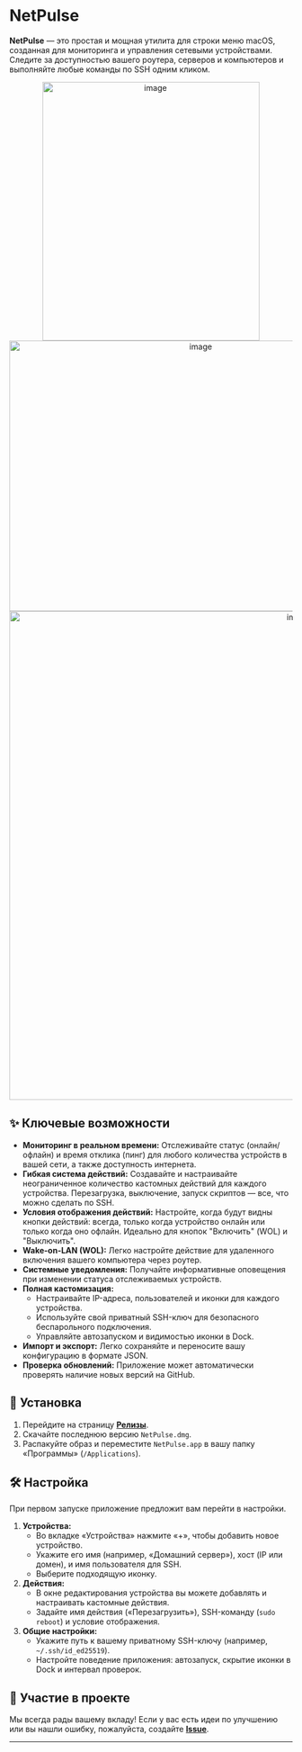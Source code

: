 # NetPulse

**NetPulse** — это простая и мощная утилита для строки меню macOS, созданная для мониторинга и управления сетевыми устройствами. Следите за доступностью вашего роутера, серверов и компьютеров и выполняйте любые команды по SSH одним кликом.

<p align="center">

<img width="386" height="460" alt="image" src="https://github.com/user-attachments/assets/6aacd336-9c3c-41a4-9d25-e38313c8f869" />
<img width="665" height="481" alt="image" src="https://github.com/user-attachments/assets/5f13a0da-01c5-4dd6-9f93-598f5eaee893" />
<img width="1012" height="869" alt="image" src="https://github.com/user-attachments/assets/989af11f-c974-4c6b-bbc3-5651616aef59" />

</p>


## ✨ Ключевые возможности

* **Мониторинг в реальном времени:** Отслеживайте статус (онлайн/офлайн) и время отклика (пинг) для любого количества устройств в вашей сети, а также доступность интернета.
* **Гибкая система действий:** Создавайте и настраивайте неограниченное количество кастомных действий для каждого устройства. Перезагрузка, выключение, запуск скриптов — все, что можно сделать по SSH.
* **Условия отображения действий:** Настройте, когда будут видны кнопки действий: всегда, только когда устройство онлайн или только когда оно офлайн. Идеально для кнопок "Включить" (WOL) и "Выключить".
* **Wake-on-LAN (WOL):** Легко настройте действие для удаленного включения вашего компьютера через роутер.
* **Системные уведомления:** Получайте информативные оповещения при изменении статуса отслеживаемых устройств.
* **Полная кастомизация:**
    * Настраивайте IP-адреса, пользователей и иконки для каждого устройства.
    * Используйте свой приватный SSH-ключ для безопасного беспарольного подключения.
    * Управляйте автозапуском и видимостью иконки в Dock.
* **Импорт и экспорт:** Легко сохраняйте и переносите вашу конфигурацию в формате JSON.
* **Проверка обновлений:** Приложение может автоматически проверять наличие новых версий на GitHub.

## 🚀 Установка

1.  Перейдите на страницу [**Релизы**](https://github.com/ykreo/NetPulse/releases).
2.  Скачайте последнюю версию `NetPulse.dmg`.
3.  Распакуйте образ и переместите `NetPulse.app` в вашу папку «Программы» (`/Applications`).

## 🛠 Настройка

При первом запуске приложение предложит вам перейти в настройки.

1.  **Устройства:**
    * Во вкладке «Устройства» нажмите «+», чтобы добавить новое устройство.
    * Укажите его имя (например, «Домашний сервер»), хост (IP или домен), и имя пользователя для SSH.
    * Выберите подходящую иконку.
2.  **Действия:**
    * В окне редактирования устройства вы можете добавлять и настраивать кастомные действия.
    * Задайте имя действия («Перезагрузить»), SSH-команду (`sudo reboot`) и условие отображения.
3.  **Общие настройки:**
    * Укажите путь к вашему приватному SSH-ключу (например, `~/.ssh/id_ed25519`).
    * Настройте поведение приложения: автозапуск, скрытие иконки в Dock и интервал проверок.

## 🤝 Участие в проекте

Мы всегда рады вашему вкладу! Если у вас есть идеи по улучшению или вы нашли ошибку, пожалуйста, создайте [**Issue**](https://github.com/ykreo/NetPulse/issues).

---
